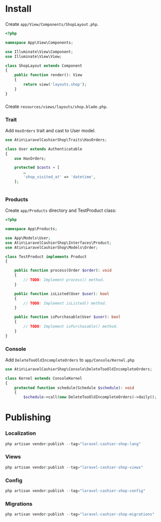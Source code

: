 # Install
###
Create ```app/View/Components/ShopLayout.php```.
```php
<?php

namespace App\View\Components;

use Illuminate\View\Component;
use Illuminate\View\View;

class ShopLayout extends Component
{
    public function render(): View
    {
        return view('layouts.shop');
    }
}
```

###
Create ```resources/views/layouts/shop.blade.php```.

### Trait
Add ```HasOrders``` trait and cast to User model.

```php
use Atin\LaravelCashierShop\Traits\HasOrders;

class User extends Authenticatable
{
    use HasOrders;

    protected $casts = [
        …
        'shop_visited_at' => 'datetime',
    ];
 
```

### Products
Create ```app/Products``` directory and TestProduct class:

```php
<?php

namespace App\Products;

use App\Models\User;
use Atin\LaravelCashierShop\Interfaces\Product;
use Atin\LaravelCashierShop\Models\Order;

class TestProduct implements Product
{

    public function process(Order $order): void
    {
        // TODO: Implement process() method.
    }

    public function isListed(User $user): bool
    {
        // TODO: Implement isListed() method.
    }

    public function isPurchasable(User $user): bool
    {
        // TODO: Implement isPurchasable() method.
    }
}
```

### Console
Add ```DeleteTooOldIncompleteOrders``` to ```app/Console/Kernel.php```
```php
use Atin\LaravelCashierShop\Console\DeleteTooOldIncompleteOrders;

class Kernel extends ConsoleKernel
{
    protected function schedule(Schedule $schedule): void
    {
        $schedule->call(new DeleteTooOldIncompleteOrders)->daily();
```

# Publishing
### Localization
```php
php artisan vendor:publish --tag="laravel-cashier-shop-lang"
```

### Views
```php
php artisan vendor:publish --tag="laravel-cashier-shop-views"
```

### Config
```php
php artisan vendor:publish --tag="laravel-cashier-shop-config"
```

### Migrations
```php
php artisan vendor:publish --tag="laravel-cashier-shop-migrations"
```